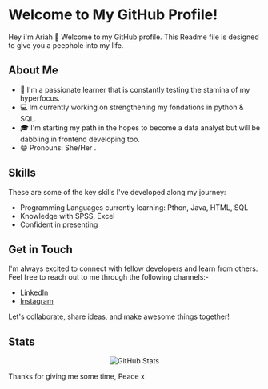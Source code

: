# Welcome to My GitHub Profile!

Hey i'm Ariah 👋 Welcome to my GitHub profile. This Readme file is designed to give you a peephole into my life. 

## About Me

- 🌱 I'm a passionate learner that is constantly testing the stamina of my hyperfocus.
- 💻 Im currently working on strengthening my fondations in python & SQL.
- 🎓 I'm starting my path in the hopes to become a data analyst but will be dabbling in frontend developing too.
- 😄 Pronouns: She/Her .


## Skills

These are some of the key skills I've developed along my journey:

- Programming Languages currently learning: Pthon, Java, HTML, SQL
- Knowledge with SPSS, Excel
- Confident in presenting  

## Get in Touch

I'm always excited to connect with fellow developers and learn from others. Feel free to reach out to me through the following channels:- 
- [LinkedIn](https://www.linkedin.com/in/ariah-fernandes-68bb95167)
- [Instagram](https://www.instagram.com/xariyahx)

Let's collaborate, share ideas, and make awesome things together!

## Stats

<p align="center">
  <img src="https://github-readme-stats.vercel.app/api?username=your-username&show_icons=true&theme=dark" alt="GitHub Stats">
</p>

Thanks for giving me some time, Peace x

